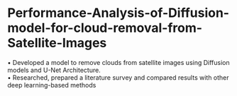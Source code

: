 # Performance-Analysis-of-Diffusion-model-for-cloud-removal-from-Satellite-Images
•	Developed a model to remove clouds from satellite images using Diffusion models and U-Net Architecture.<br />
•	Researched, prepared a literature survey and compared results with other deep learning-based methods
